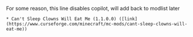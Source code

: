 For some reason, this line disables copilot, will  add back to modlist later


`* Can't Sleep Clowns Will Eat Me (1.1.0.0) ([link](https://www.curseforge.com/minecraft/mc-mods/cant-sleep-clowns-will-eat-me))`
